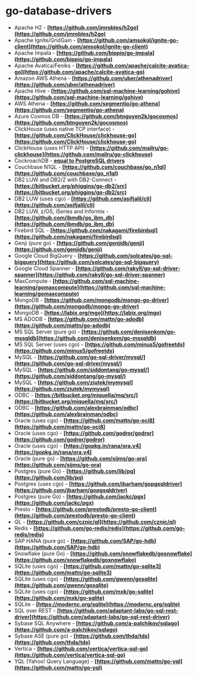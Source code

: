 # go-database-drivers
 

- Apache H2 - **[https://github.com/jmrobles/h2go](https://github.com/jmrobles/h2go)**
- Apache Ignite/GridGain - **[https://github.com/amsokol/ignite-go-client](https://github.com/amsokol/ignite-go-client)**
- Apache Impala - **[https://github.com/bippio/go-impala](https://github.com/bippio/go-impala)**
- Apache Avatica/Feniks - **[https://github.com/apache/calcite-avatica-go](https://github.com/apache/calcite-avatica-go)**
- Amazon AWS Athena - **[https://github.com/uber/athenadriver](https://github.com/uber/athenadriver)**
- Apache Hive - **[https://github.com/sql-machine-learning/gohive](https://github.com/sql-machine-learning/gohive)**
- AWS Athena - **[https://github.com/segmentio/go-athena](https://github.com/segmentio/go-athena)**
- Azure Cosmos DB - **[https://github.com/btnguyen2k/gocosmos](https://github.com/btnguyen2k/gocosmos)**
- ClickHouse (uses native TCP interface) - **[https://github.com/ClickHouse/clickhouse-go](https://github.com/ClickHouse/clickhouse-go)**
- ClickHouse (uses HTTP API) - **[https://github.com/mailru/go-clickhouse](https://github.com/mailru/go-clickhouse)**
- CockroachDB - **[equal to PostgreSQL drivers]()**
- Couchbase N1QL - **[https://github.com/couchbase/go_n1ql](https://github.com/couchbase/go_n1ql)**
- DB2 LUW and DB2/Z with DB2-Connect - **[https://bitbucket.org/phiggins/go-db2/src](https://bitbucket.org/phiggins/go-db2/src)**
- DB2 LUW (uses cgo) - **[https://github.com/asifjalil/cli](https://github.com/asifjalil/cli)**
- DB2 LUW, z/OS, iSeries and Informix - **[https://github.com/ibmdb/go_ibm_db](https://github.com/ibmdb/go_ibm_db)**
- Firebird SQL - **[https://github.com/nakagami/firebirdsql](https://github.com/nakagami/firebirdsql)**
- Genji (pure go) - **[https://github.com/genjidb/genji](https://github.com/genjidb/genji)**
- Google Cloud BigQuery - **[https://github.com/solcates/go-sql-bigquery](https://github.com/solcates/go-sql-bigquery)**
- Google Cloud Spanner - **[https://github.com/rakyll/go-sql-driver-spanner](https://github.com/rakyll/go-sql-driver-spanner)**
- MaxCompute - **[https://github.com/sql-machine-learning/gomaxcompute](https://github.com/sql-machine-learning/gomaxcompute)**
- MongoDB - **[https://github.com/mongodb/mongo-go-driver](https://github.com/mongodb/mongo-go-driver)**
- MongoDB - **[https://labix.org/mgo](https://labix.org/mgo)**
- MS ADODB - **[https://github.com/mattn/go-adodb](https://github.com/mattn/go-adodb)**
- MS SQL Server (pure go) - **[https://github.com/denisenkom/go-mssqldb](https://github.com/denisenkom/go-mssqldb)**
- MS SQL Server (uses cgo) - **[https://github.com/minus5/gofreetds](https://github.com/minus5/gofreetds)**
- MySQL - **[https://github.com/go-sql-driver/mysql/](https://github.com/go-sql-driver/mysql/)**
- MySQL - **[https://github.com/siddontang/go-mysql/](https://github.com/siddontang/go-mysql/)**
- MySQL - **[https://github.com/ziutek/mymysql](https://github.com/ziutek/mymysql)**
- ODBC - **[https://bitbucket.org/miquella/mq/src/](https://bitbucket.org/miquella/mq/src/)**
- ODBC - **[https://github.com/alexbrainman/odbc](https://github.com/alexbrainman/odbc)**
- Oracle (uses cgo) - **[https://github.com/mattn/go-oci8](https://github.com/mattn/go-oci8)**
- Oracle (uses cgo) - **[https://github.com/godror/godror](https://github.com/godror/godror)**
- Oracle (uses cgo) - **[https://gopkg.in/rana/ora.v4](https://gopkg.in/rana/ora.v4)**
- Oracle (pure go) - **[https://github.com/sijms/go-ora](https://github.com/sijms/go-ora)**
- Postgres (pure Go) - **[https://github.com/lib/pq](https://github.com/lib/pq)**
- Postgres (uses cgo) - **[https://github.com/jbarham/gopgsqldriver](https://github.com/jbarham/gopgsqldriver)**
- Postgres (pure Go) - **[https://github.com/jackc/pgx](https://github.com/jackc/pgx)**
- Presto - **[https://github.com/prestodb/presto-go-client](https://github.com/prestodb/presto-go-client)**
- QL - **[https://github.com/cznic/ql](https://github.com/cznic/ql)**
- Redis - **[https://github.com/go-redis/redis](https://github.com/go-redis/redis)**
- SAP HANA (pure go) - **[https://github.com/SAP/go-hdb](https://github.com/SAP/go-hdb)**
- Snowflake (pure Go) - **[https://github.com/snowflakedb/gosnowflake](https://github.com/snowflakedb/gosnowflake)**
- SQLite (uses cgo) - **[https://github.com/mattn/go-sqlite3](https://github.com/mattn/go-sqlite3)**
- SQLite (uses cgo) - **[https://github.com/gwenn/gosqlite](https://github.com/gwenn/gosqlite)**
- SQLite (uses cgo) - **[https://github.com/mxk/go-sqlite](https://github.com/mxk/go-sqlite)**
- SQLite - **[https://modernc.org/sqlite](https://modernc.org/sqlite)**
- SQL over REST - **[https://github.com/adaptant-labs/go-sql-rest-driver](https://github.com/adaptant-labs/go-sql-rest-driver)**
- Sybase SQL Anywhere - **[https://github.com/a-palchikov/sqlago](https://github.com/a-palchikov/sqlago)**
- Sybase ASE (pure go) - **[https://github.com/thda/tds](https://github.com/thda/tds)**
- Vertica - **[https://github.com/vertica/vertica-sql-go](https://github.com/vertica/vertica-sql-go)**
- YQL (Yahoo! Query Language) - **[https://github.com/mattn/go-yql](https://github.com/mattn/go-yql)**
